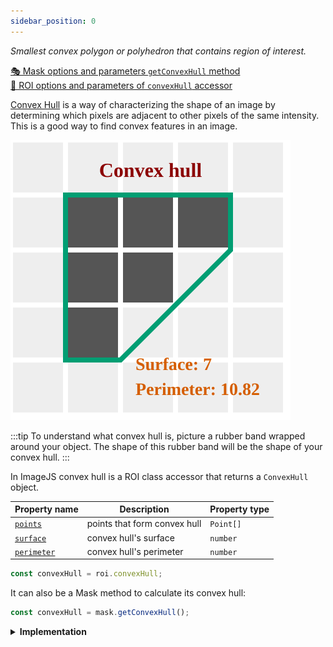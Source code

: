 ```yaml
---
sidebar_position: 0
---
```


_Smallest convex polygon or polyhedron that contains region of interest._

[🎭 Mask options and parameters `getConvexHull` method](https://image-js.github.io/image-js-typescript/classes/Mask.html#getConvexHull 'github.io link')  
[🔎 ROI options and parameters of `convexHull` accessor](https://image-js.github.io/image-js-typescript/classes/Roi.html#convexHull 'github.io link')

[Convex Hull](https://en.wikipedia.org/wiki/Convex_hull 'wikipedia link on convex hull') is a way of characterizing the shape of an image by determining which pixels are adjacent to other pixels of the same intensity. This is a good way to find convex features in an image.

![Image input](./img/convexHull.svg)

:::tip
To understand what convex hull is, picture a rubber band wrapped around your object. The shape of this rubber band will be the shape of your convex hull.
:::

In ImageJS convex hull is a ROI class accessor that returns a `ConvexHull` object.

| Property name                                                                                      | Description                  | Property type |
| -------------------------------------------------------------------------------------------------- | ---------------------------- | ------------- |
| [`points`](https://image-js.github.io/image-js-typescript/interfaces/ConvexHull.html#points)       | points that form convex hull | `Point[]`     |
| [`surface`](https://image-js.github.io/image-js-typescript/interfaces/ConvexHull.html#surface)     | convex hull's surface        | `number`      |
| [`perimeter`](https://image-js.github.io/image-js-typescript/interfaces/ConvexHull.html#perimeter) | convex hull's perimeter      | `number`      |

```ts
const convexHull = roi.convexHull;
```

It can also be a Mask method to calculate its convex hull:

```ts
const convexHull = mask.getConvexHull();
```

<details>
<summary><b>Implementation</b></summary>

Here's how convex hull algorithm is implemented in ImageJS:

_Calculate border points_: ImageJS uses an algorithm to identify points that constitute regions' borders.

_Sorting points lexicographically_: After finding border points, they get sorted in ascending order.

_Build the lower hull_: Traverse the sorted list of points to build the lower hull of the convex hull. Use a stack to keep track of the points in the lower hull. For each point, check whether it forms a left or right turn with the previous two points in the stack. If it forms a right turn, pop the last point from the stack until a left turn is formed. Then push the current point onto the stack.

_Build the upper hull_: Traverse the sorted list of points in reverse order to build the upper hull of the convex hull. Use the same stack as before. Again, ensure that the points in the stack form a convex hull.

_Combine the lower and upper hulls_: The combined result of the lower and upper hulls is the convex hull of the entire set of points.

</details>
